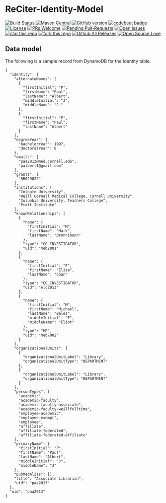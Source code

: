 # ReCiter-Identity-Model

![Build Status](https://codebuild.us-east-1.amazonaws.com/badges?uuid=eyJlbmNyeXB0ZWREYXRhIjoiTi9IZ1IvQUpKcnRmTEpqWDVwWVEzOTF1TUZVd3A2OGVHL0pDMm1rUTZ6L1ZzY0tRVGNmSklza0kxZGRHRkZiMUtyVHR0WG90TlBXcGZsd3pvMU9qUGdzPSIsIml2UGFyYW1ldGVyU3BlYyI6IkwxaG1jM2RkOVNYM1ovL24iLCJtYXRlcmlhbFNldFNlcmlhbCI6MX0%3D&branch=master)
[![Maven Central](https://maven-badges.herokuapp.com/maven-central/edu.cornell.weill.reciter/reciter-identity-model/badge.svg)](https://maven-badges.herokuapp.com/maven-central/edu.cornell.weill.reciter/reciter-identity-model)
[![GitHub version](https://badge.fury.io/gh/wcmc-its%2FReCiter-Identity-Model.svg)](https://badge.fury.io/gh/wcmc-its%2FReCiter-Identity-Model)
[![codebeat badge](https://codebeat.co/badges/f51a9e0a-c278-490c-9d64-4d4421a1c88c)](https://codebeat.co/projects/github-com-wcmc-its-reciter-identity-model-master)
[![License](https://img.shields.io/badge/License-Apache%202.0-blue.svg)](https://opensource.org/licenses/Apache-2.0)
[![PRs Welcome](https://img.shields.io/badge/PRs-welcome-brightgreen.svg?style=flat-square)](http://makeapullrequest.com)
[![Pending Pull-Requests](http://githubbadges.herokuapp.com/wcmc-its/ReCiter-Identity-Model/pulls.svg?style=flat)](https://github.com/wcmc-its/ReCiter-Identity-Model/pulls)
[![Open Issues](http://githubbadges.herokuapp.com/wcmc-its/ReCiter-Identity-Model/issues.svg?style=flat)](https://github.com/wcmc-its/ReCiter-Identity-Model/issues)
[![star this repo](http://githubbadges.com/star.svg?user=wcmc-its&repo=ReCiter-Identity-Model&style=flat)](https://github.com/wcmc-its/ReCiter-Identity-Model)
[![fork this repo](http://githubbadges.com/fork.svg?user=wcmc-its&repo=ReCiter-Identity-Model&style=flat)](https://github.com/wcmc-its/ReCiter-Identity-Model/fork)
[![Github All Releases](https://img.shields.io/github/downloads/wcmc-its/ReCiter-Identity-Model/total.svg)]()
[![Open Source Love](https://badges.frapsoft.com/os/v3/open-source.svg?v=102)](https://github.com/wcmc-its/ReCiter-Identity-Model/) 



## Data model

The following is a sample record from DynamoDB for the Identity table.

```
{
  "identity": {
    "alternateNames": [
      {
        "firstInitial": "P",
        "firstName": "Paul",
        "lastName": "Albert",
        "middleInitial": "J",
        "middleName": "J."
      },
      {
        "firstInitial": "P",
        "firstName": "Paul",
        "lastName": "Albert"
      }
    ],
    "degreeYear": {
      "bachelorYear": 1997,
      "doctoralYear": 0
    },
    "emails": [
      "paa2013@med.cornell.edu",
      "palbert1@gmail.com"
    ],
    "grants": [
      "RR029822"
    ],
    "institutions": [
      "Colgate University",
      "Weill Cornell Medical College, Cornell University",
      "Columbia University, Teachers College",
      "Pratt Institute"
    ],
    "knownRelationships": [
      {
        "name": {
          "firstInitial": "M",
          "firstName": "Mark",
          "lastName": "Bronnimann"
        },
        "type": "CO_INVESTIGATOR",
        "uid": "meb2001"
      },
      {
        "name": {
          "firstInitial": "E",
          "firstName": "Eliza",
          "lastName": "Chan"
        },
        "type": "CO_INVESTIGATOR",
        "uid": "elc2013"
      },
      {
        "name": {
          "firstInitial": "M",
          "firstName": "Michael",
          "lastName": "Bales",
          "middleInitial": "E",
          "middleName": "Eliot"
        },
        "type": "HR",
        "uid": "meb7002"
      }
    ],
    "organizationalUnits": [
      {
        "organizationalUnitLabel": "Library",
        "organizationalUnitType": "DEPARTMENT"
      },
      {
        "organizationalUnitLabel": "Library",
        "organizationalUnitType": "DEPARTMENT"
      }
    ],
    "personTypes": [
      "academic",
      "academic-faculty",
      "academic-faculty-associate",
      "academic-faculty-weillfulltime",
      "employee-academic",
      "employee-exempt",
      "employee",
      "affiliate",
      "affiliate-federated",
      "affiliate-federated-affiliate"
    ],
    "primaryName": {
      "firstInitial": "P",
      "firstName": "Paul",
      "lastName": "Albert",
      "middleInitial": "J",
      "middleName": "J"
    },
    "pubMedAlias": [],
    "title": "Associate Librarian",
    "uid": "paa2013"
  },
  "uid": "paa2013"
}
```
